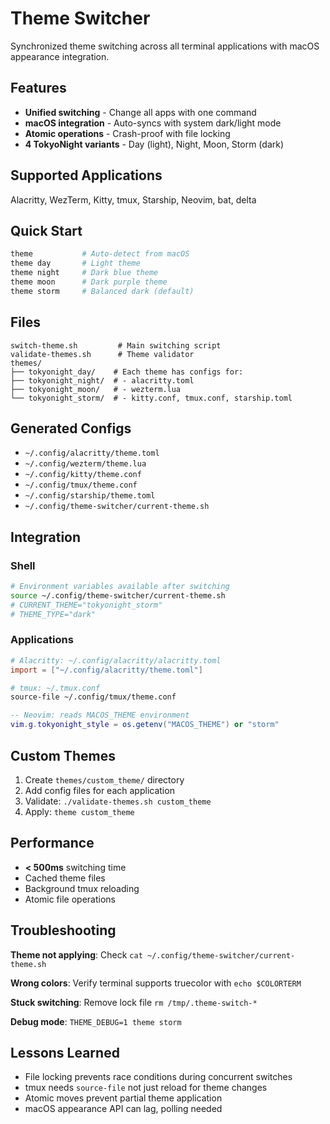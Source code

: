 # Theme Switcher

Synchronized theme switching across all terminal applications with macOS appearance integration.

## Features
- **Unified switching** - Change all apps with one command
- **macOS integration** - Auto-syncs with system dark/light mode
- **Atomic operations** - Crash-proof with file locking
- **4 TokyoNight variants** - Day (light), Night, Moon, Storm (dark)

## Supported Applications
Alacritty, WezTerm, Kitty, tmux, Starship, Neovim, bat, delta

## Quick Start
```bash
theme           # Auto-detect from macOS
theme day       # Light theme
theme night     # Dark blue theme
theme moon      # Dark purple theme
theme storm     # Balanced dark (default)
```

## Files
```
switch-theme.sh         # Main switching script
validate-themes.sh      # Theme validator
themes/
├── tokyonight_day/    # Each theme has configs for:
├── tokyonight_night/  # - alacritty.toml
├── tokyonight_moon/   # - wezterm.lua
└── tokyonight_storm/  # - kitty.conf, tmux.conf, starship.toml
```

## Generated Configs
- `~/.config/alacritty/theme.toml`
- `~/.config/wezterm/theme.lua`
- `~/.config/kitty/theme.conf`
- `~/.config/tmux/theme.conf`
- `~/.config/starship/theme.toml`
- `~/.config/theme-switcher/current-theme.sh`

## Integration

### Shell
```bash
# Environment variables available after switching
source ~/.config/theme-switcher/current-theme.sh
# CURRENT_THEME="tokyonight_storm"
# THEME_TYPE="dark"
```

### Applications
```toml
# Alacritty: ~/.config/alacritty/alacritty.toml
import = ["~/.config/alacritty/theme.toml"]
```

```bash
# tmux: ~/.tmux.conf
source-file ~/.config/tmux/theme.conf
```

```lua
-- Neovim: reads MACOS_THEME environment
vim.g.tokyonight_style = os.getenv("MACOS_THEME") or "storm"
```

## Custom Themes
1. Create `themes/custom_theme/` directory
2. Add config files for each application
3. Validate: `./validate-themes.sh custom_theme`
4. Apply: `theme custom_theme`

## Performance
- **< 500ms** switching time
- Cached theme files
- Background tmux reloading
- Atomic file operations

## Troubleshooting

**Theme not applying**: Check `cat ~/.config/theme-switcher/current-theme.sh`

**Wrong colors**: Verify terminal supports truecolor with `echo $COLORTERM`

**Stuck switching**: Remove lock file `rm /tmp/.theme-switch-*`

**Debug mode**: `THEME_DEBUG=1 theme storm`

## Lessons Learned
- File locking prevents race conditions during concurrent switches
- tmux needs `source-file` not just reload for theme changes
- Atomic moves prevent partial theme application
- macOS appearance API can lag, polling needed